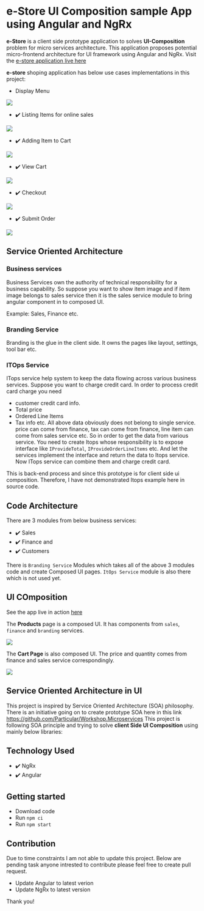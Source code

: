 # e-Store UI Composition sample App using Angular and NgRx

**e-Store** is a client side prototype application to solves **UI-Composition** problem for micro services architecture. This application proposes potential micro-frontend architecture for UI framework using Angular and NgRx. Visit the [e-store application live here](http://www.rupeshtiwari.com/coding-example-estore-angular-ui-composition/)

**e-store** shoping application has below use cases implementations in this project:

- Display Menu

![](https://i.imgur.com/xsuEBZR.png)

- ✔️ Listing Items for online sales

![](https://i.imgur.com/MgkYHTB.png)

- ✔️ Adding Item to Cart

![](https://i.imgur.com/5Whi2u7.png)

- ✔️ View Cart

![](https://i.imgur.com/zFNEpWc.png)

- ✔️ Checkout

![](https://i.imgur.com/94c3JQq.png)

- ✔️ Submit Order

![](https://i.imgur.com/HcV8Ajq.png)

## Service Oriented Architecture

### Business services

Business Services own the authority of technical responsibility for a business capability. So suppose you want to show item image and if item image belongs to sales service then it is the sales service module to bring angular component in to composed UI.

Example: Sales, Finance etc.

### Branding Service

Branding is the glue in the client side. It owns the pages like layout, settings, tool bar etc.

### ITOps Service

ITops service help system to keep the data flowing across various business services. Suppose you want to charge credit card.
In order to process credit card charge you need

- customer credit card info.
- Total price
- Ordered Line Items
- Tax info etc.
  All above data obviously does not belong to single service. price can come from finance, tax can come from finance, line item can come from sales service etc.
  So in order to get the data from various service. You need to create Itops whose responsibility is to expose interface like `IProvideTotal`, `IProvideOrderLineItems` etc. And let the services implement the interface and return the data to Itops service. Now ITops service can combine them and charge credit card.

This is back-end process and since this prototype is for client side ui composition. Therefore, I have not demonstrated Itops example here in source code.

## Code Architecture

There are 3 modules from below business services:

- ✔️ Sales
- ✔️ Finance and
- ✔️ Customers

There is `Branding Service` Modules which takes all of the above 3 modules code and create Composed UI pages.
`ItOps Service` module is also there which is not used yet.

## UI COmposition

See the app live in action [here](http://www.rupeshtiwari.com/coding-example-estore-angular-ui-composition/)

The **Products** page is a composed UI. It has components from `sales`, `finance` and `branding` services.

![](https://i.imgur.com/Qsfhvsw.png)

The **Cart Page** is also composed UI. The price and quantity comes from finance and sales service correspondingly.

![](https://i.imgur.com/9PoxKu8.png)

## Service Oriented Architecture in UI

This project is inspired by Service Oriented Architecture (SOA) philosophy.
There is an initiative going on to create prototype SOA here in this link https://github.com/Particular/Workshop.Microservices
This project is following SOA principle and trying to solve **client Side UI Composition** using mainly below libraries:

## Technology Used

- ✔️ NgRx
- ✔️ Angular

## Getting started

- Download code
- Run `npm ci`
- Run `npm start`

## Contribution

Due to time constraints I am not able to update this project. Below are pending task anyone intrested to contribute please feel free to create pull request.

- Update Angular to latest verion
- Update NgRx to latest version

Thank you!
